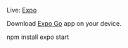 

Live: [Expo](https://expo.dev/@tidbit/Pario?serviceType=classic&distribution=expo-go)




Download [Expo Go](https://expo.dev/client) app on your device.





npm install
expo start

